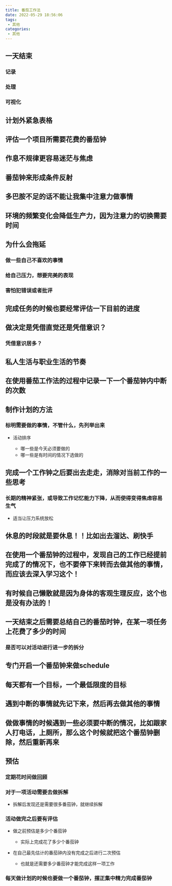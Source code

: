 ```yaml
---
title: 番茄工作法
date: 2022-05-29 18:56:06
tags:
 - 其他
categories:
 - 其他
---
```


## 一天结束

### 记录

### 处理

### 可视化

## 计划外紧急表格

## 评估一个项目所需要花费的番茄钟

## 作息不规律更容易迷茫与焦虑

## 番茄钟来形成条件反射

## 多巴胺不足的话不能让我集中注意力做事情

## 环境的频繁变化会降低生产力，因为注意力的切换需要时间

## 为什么会拖延

### 做一些自己不喜欢的事情

### 给自己压力，想要完美的表现

### 害怕犯错误或者批评

## 完成任务的时候也要经常评估一下目前的进度

## 做决定是凭借直觉还是凭借意识？

### 凭借意识居多？

## 私人生活与职业生活的节奏

## 在使用番茄工作法的过程中记录一下一个番茄钟内中断的次数

## 制作计划的方法

### 标明需要做的事情，不管什么，先列举出来

- 活动排序

  - 哪一些是今天必须要做的
  - 哪一些是有时间的情况下选做的

## 完成一个工作钟之后要出去走走，消除对当前工作的一些思考

### 长期的精神紧张，或导致工作记忆能力下降，从而使得变得焦虑容易生气

- 适当让压力系统放松

## 休息的时段就是要休息！！比如出去溜达、刷快手

## 在使用一个番茄钟的过程中，发现自己的工作已经提前完成了的情况下，也不要停下来转而去做其他的事情，而应该去深入学习这个！

## 有时候自己懒散就是因为身体的客观生理反应，这个也是没有办法的！

## 一天结束之后需要总结自己的番茄时钟，在某一项任务上花费了多少的时间

### 是否可以对活动进行进一步的拆分

## 专门开启一个番茄钟来做schedule

## 每天都有一个目标，一个最低限度的目标

## 遇到中断的事情就先记下来，然后再去做其他的事情

## 做做事情的时候遇到一些必须要中断的情况，比如跟家人打电话，上厕所，那么这个时候就把这个番茄钟删除，然后重新再来

## 预估

### 定期花时间做回顾

### 对于一项活动需要去做拆解

- 拆解后发现还是需要很多番茄钟，就继续拆解

### 活动做完之后要有评估

- 做之前预估是多少个番茄钟

  - 实际上完成花了多少个番茄钟

- 在自己最先估计的番茄钟内没有完成之后进行二次预估

  - 也就是还需要多少番茄钟才能完成这样一项工作

### 每天做计划的时候也要做一个番茄钟，摆正集中精力完成番茄钟
